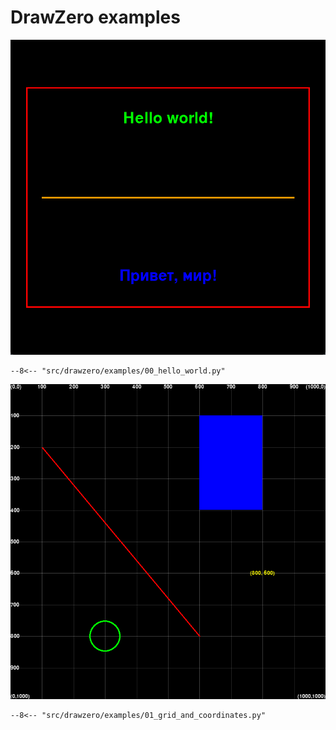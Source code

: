 # DrawZero examples


![00_hello_world](ex_00.png)
``` title="00_hello_world.py"
--8<-- "src/drawzero/examples/00_hello_world.py"
```


![01_grid_and_coordinates](ex_01.png)
``` title="01_grid_and_coordinates.py"
--8<-- "src/drawzero/examples/01_grid_and_coordinates.py"
```
